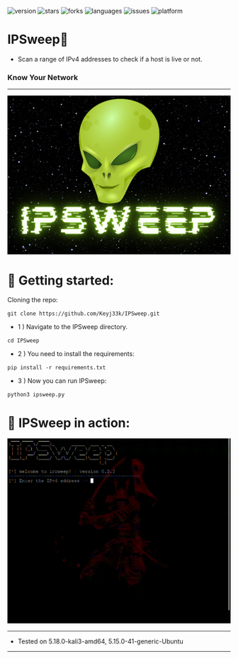 ![version](https://img.shields.io/badge/Version-0.0.4-informational?style=flat&logo=&logoColor=white&color=red) ![stars](https://img.shields.io/github/stars/Keyj33k/IPSweep?style=social) ![forks](https://img.shields.io/github/forks/Keyj33k/IPSweep?label=Forks&logo=&logoColor=white&color=blue) ![languages](https://img.shields.io/github/languages/count/Keyj33k/IPSweep?style=social&logo=&logoColor=white&color=blue) ![issues](https://img.shields.io/github/last-commit/Keyj33k/IPSweep?style=flat&logo=&logoColor=white&color=blue) ![platform](https://img.shields.io/badge/Platform-Linux-informational?style=flat&logo=&logoColor=white&color=green) 

# IPSweep:snake: 

- Scan a range of IPv4 addresses to check if a host is live or not.

### Know Your Network

---

![banner](https://github.com/Keyj33k/IPSweep/blob/main/img/ipsban.png?raw=true)

# :rocket: Getting started:

Cloning the repo:
```
git clone https://github.com/Keyj33k/IPSweep.git
```

- 1 ) Navigate to the IPSweep directory.
```
cd IPSweep
```

- 2 ) You need to install the requirements:
```
pip install -r requirements.txt
```

- 3 ) Now you can run IPSweep:
```
python3 ipsweep.py 
```

# :movie_camera: IPSweep in action:
<img src="https://github.com/Keyj33k/IPSweep/blob/main/img/ipsdem.gif?raw=true"/>

---
  
- Tested on 5.18.0-kali3-amd64, 5.15.0-41-generic-Ubuntu
  
---


